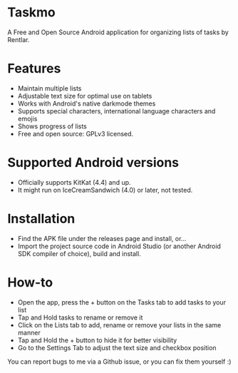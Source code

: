 # Taskmo
A Free and Open Source Android application for organizing lists of tasks by Rentlar.

# Features
- Maintain multiple lists
- Adjustable text size for optimal use on tablets
- Works with Android's native darkmode themes
- Supports special characters, international language characters and emojis
- Shows progress of lists
- Free and open source: GPLv3 licensed.

# Supported Android versions
- Officially supports KitKat (4.4) and up.
- It might run on IceCreamSandwich (4.0) or later, not tested.

# Installation
- Find the APK file under the releases page and install, or...
- Import the project source code in Android Studio (or another Android SDK compiler of choice), build and install.

# How-to
- Open the app, press the + button on the Tasks tab to add tasks to your list
- Tap and Hold tasks to rename or remove it
- Click on the Lists tab to add, rename or remove your lists in the same manner
- Tap and Hold the + button to hide it for better visibility
- Go to the Settings Tab to adjust the text size and checkbox position

You can report bugs to me via a Github issue, or you can fix them yourself :)
